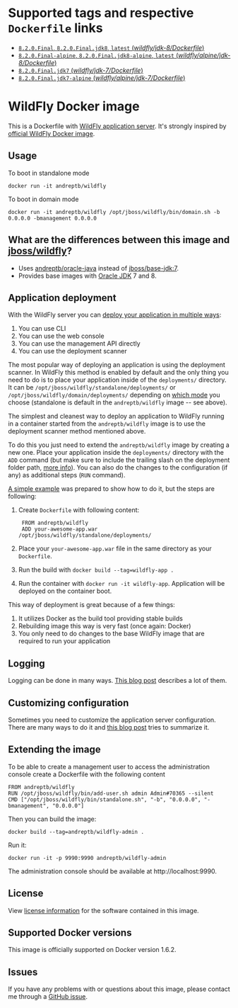 # Supported tags and respective `Dockerfile` links

-	[`8.2.0.Final`, `8.2.0.Final.jdk8`, `latest` (*wildfly/jdk-8/Dockerfile*)](https://github.com/andreptb/Dockerfiles/blob/master/wildfly/jdk-8/Dockerfile)
-	[`8.2.0.Final-alpine`, `8.2.0.Final.jdk8-alpine`, `latest` (*wildfly/alpine/jdk-8/Dockerfile*)](https://github.com/andreptb/Dockerfiles/blob/master/wildfly/alpine/jdk-8/Dockerfile)
-	[`8.2.0.Final.jdk7` (*wildfly/jdk-7/Dockerfile*)](https://github.com/andreptb/Dockerfiles/blob/master/wildfly/jdk-7/Dockerfile)
-	[`8.2.0.Final.jdk7-alpine` (*wildfly/alpine/jdk-7/Dockerfile*)](https://github.com/andreptb/Dockerfiles/blob/master/wildfly/alpine/jdk-7/Dockerfile)

# WildFly Docker image

This is a Dockerfile with [WildFly application server](http://wildfly.org/). It's strongly inspired by [official WildFly Docker image](https://github.com/jboss-dockerfiles/wildfly).

## Usage

To boot in standalone mode

    docker run -it andreptb/wildfly

To boot in domain mode

    docker run -it andreptb/wildfly /opt/jboss/wildfly/bin/domain.sh -b 0.0.0.0 -bmanagement 0.0.0.0

## What are the differences between this image and [jboss/wildfly](https://github.com/dockerfile/java)?

* Uses [andreptb/oracle-java](../oracle/java/README.md) instead of [jboss/base-jdk:7](https://github.com/JBoss-Dockerfiles/base-jdk/tree/jdk7).
* Provides base images with [Oracle JDK](http://www.oracle.com/technetwork/pt/java/javase/downloads/index.html) 7 and 8.

## Application deployment

With the WildFly server you can [deploy your application in multiple ways](https://docs.jboss.org/author/display/WFLY8/Application+deployment):

1. You can use CLI
2. You can use the web console
3. You can use the management API directly
4. You can use the deployment scanner

The most popular way of deploying an application is using the deployment scanner. In WildFly this method is enabled by default and the only thing you need to do is to place your application inside of the `deployments/` directory. It can be `/opt/jboss/wildfly/standalone/deployments/` or `/opt/jboss/wildfly/domain/deployments/` depending on [which mode](https://docs.jboss.org/author/display/WFLY8/Operating+modes) you choose (standalone is default in the `andreptb/wildfly` image -- see above).

The simplest and cleanest way to deploy an application to WildFly running in a container started from the `andreptb/wildfly` image is to use the deployment scanner method mentioned above.

To do this you just need to extend the `andreptb/wildfly` image by creating a new one. Place your application inside the `deployments/` directory with the `ADD` command (but make sure to include the trailing slash on the deployment folder path, [more info](https://docs.docker.com/reference/builder/#add)). You can also do the changes to the configuration (if any) as additional steps (`RUN` command).  

[A simple example](https://github.com/goldmann/wildfly-docker-deployment-example) was prepared to show how to do it, but the steps are following:

1. Create `Dockerfile` with following content:

        FROM andreptb/wildfly
        ADD your-awesome-app.war /opt/jboss/wildfly/standalone/deployments/
2. Place your `your-awesome-app.war` file in the same directory as your `Dockerfile`.
3. Run the build with `docker build --tag=wildfly-app .`
4. Run the container with `docker run -it wildfly-app`. Application will be deployed on the container boot.

This way of deployment is great because of a few things:

1. It utilizes Docker as the build tool providing stable builds
2. Rebuilding image this way is very fast (once again: Docker)
3. You only need to do changes to the base WildFly image that are required to run your application

## Logging

Logging can be done in many ways. [This blog post](https://goldmann.pl/blog/2014/07/18/logging-with-the-wildfly-docker-image/) describes a lot of them.

## Customizing configuration

Sometimes you need to customize the application server configuration. There are many ways to do it and [this blog post](https://goldmann.pl/blog/2014/07/23/customizing-the-configuration-of-the-wildfly-docker-image/) tries to summarize it.

## Extending the image

To be able to create a management user to access the administration console create a Dockerfile with the following content

    FROM andreptb/wildfly
    RUN /opt/jboss/wildfly/bin/add-user.sh admin Admin#70365 --silent
    CMD ["/opt/jboss/wildfly/bin/standalone.sh", "-b", "0.0.0.0", "-bmanagement", "0.0.0.0"]

Then you can build the image:

    docker build --tag=andreptb/wildfly-admin .

Run it:

    docker run -it -p 9990:9990 andreptb/wildfly-admin

The administration console should be available at http://localhost:9990.

## License

View [license information](http://www.gnu.org/licenses/lgpl-2.1-standalone.html) for the software contained in this image.

## Supported Docker versions

This image is officially supported on Docker version 1.6.2.

## Issues

If you have any problems with or questions about this image, please contact me through a [GitHub issue](https://github.com/andreptb/Dockerfiles/issues).
